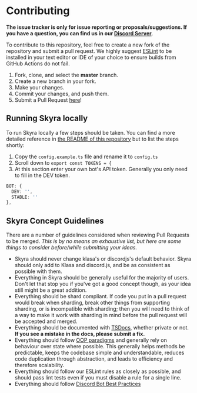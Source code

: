 # Contributing

**The issue tracker is only for issue reporting or proposals/suggestions. If you have a question, you can find us in our [Discord Server](https://skyra.pw/join)**.

To contribute to this repository, feel free to create a new fork of the repository and
submit a pull request. We highly suggest [ESLint](https://eslint.org/) to be installed
in your text editor or IDE of your choice to ensure builds from GitHub Actions do not fail.

1. Fork, clone, and select the **master** branch.
2. Create a new branch in your fork.
3. Make your changes.
4. Commit your changes, and push them.
5. Submit a Pull Request [here](https://github.com/kyranet/Skyra/pulls)!

## Running Skyra locally

To run Skyra locally a few steps should be taken. You can find a more detailed reference in [the README of this repository](https://github.com/kyranet/Skyra#skyra-) but to list the steps shortly:

1. Copy the `config.example.ts` file and rename it to `config.ts`
2. Scroll down to `export const TOKENS = {`
3. At this section enter your own bot's API token. Generally you only need to fill in the DEV token.
```ts
BOT: {
  DEV: '',
  STABLE: ''
},
```

## Skyra Concept Guidelines

There are a number of guidelines considered when reviewing Pull Requests to be merged. _This is by no means an exhaustive list, but here are some things to consider before/while submitting your ideas._

- Skyra should never change klasa's or discordjs's default behavior. Skyra should only add to Klasa and discord.js, and be as consistent as possible with them.
- Everything in Skyra should be generally useful for the majority of users. Don't let that stop you if you've got a good concept though, as your idea still might be a great addition.
- Everything should be shard compliant. If code you put in a pull request would break when sharding, break other things from supporting sharding, or is incompatible with sharding; then you will need to think of a way to make it work with sharding in mind before the pull request will be accepted and merged.
- Everything should be documented with [TSDocs](https://github.com/microsoft/tsdoc), whether private or not. __If you see a mistake in the docs, please submit a fix.__
- Everything should follow [OOP paradigms](https://en.wikipedia.org/wiki/Object-oriented_programming) and generally rely on behaviour over state where possible. This generally helps methods be predictable, keeps the codebase simple and understandable, reduces code duplication through abstraction, and leads to efficiency and therefore scalability.
- Everything should follow our ESLint rules as closely as possible, and should pass lint tests even if you must disable a rule for a single line.
- Everything should follow [Discord Bot Best Practices](https://github.com/meew0/discord-bot-best-practices)
